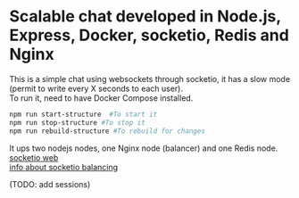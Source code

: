 # Scalable chat developed in Node.js, Express, Docker, socketio, Redis and Nginx

This is a simple chat using websockets through socketio, it has a slow mode (permit to write every X seconds to each user).  
To run it, need to have Docker Compose installed.  
```bash
npm run start-structure  #To start it 
npm run stop-structure #To stop it
npm run rebuild-structure #To rebuild for changes  
```

It ups two nodejs nodes, one Nginx node (balancer) and one Redis node.  
[socketio web](https://socket.io/)  
[info about socketio balancing](https://socket.io/docs/using-multiple-nodes/#Sticky-load-balancing)

(TODO: add sessions)
    
